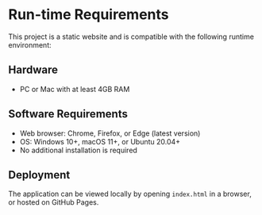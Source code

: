 # Run-time Requirements

This project is a static website and is compatible with the following runtime environment:

## Hardware
- PC or Mac with at least 4GB RAM

## Software Requirements
- Web browser: Chrome, Firefox, or Edge (latest version)
- OS: Windows 10+, macOS 11+, or Ubuntu 20.04+
- No additional installation is required

## Deployment
The application can be viewed locally by opening `index.html` in a browser, or hosted on GitHub Pages.
